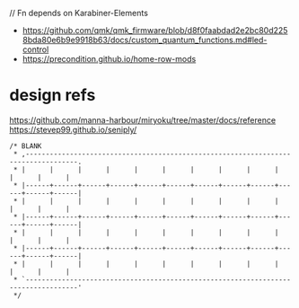 // Fn depends on Karabiner-Elements

- https://github.com/qmk/qmk_firmware/blob/d8f0faabdad2e2bc80d2258bda80e6b9e9918b63/docs/custom_quantum_functions.md#led-control
- https://precondition.github.io/home-row-mods


# design refs
https://github.com/manna-harbour/miryoku/tree/master/docs/reference
https://stevep99.github.io/seniply/

``` 
/* BLANK 
 * ,-----------------------------------------------------------------------------------.
 * |      |      |      |      |      |      |      |      |      |      |      |      |
 * |------+------+------+------+------+------+------+------+------+------+------+------|
 * |      |      |      |      |      |      |      |      |      |      |      |      |
 * |------+------+------+------+------+------+------+------+------+------+------+------|
 * |      |      |      |      |      |      |      |      |      |      |      |      |
 * |------+------+------+------+------+------+------+------+------+------+------+------|
 * |      |      |      |      |      |      |      |      |      |      |      |      |
 * `-----------------------------------------------------------------------------------'
 */
```